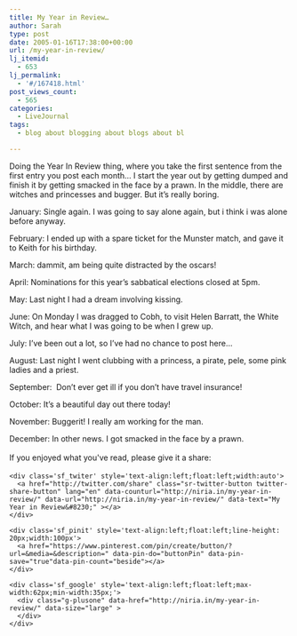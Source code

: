 ```yaml
---
title: My Year in Review…
author: Sarah
type: post
date: 2005-01-16T17:38:00+00:00
url: /my-year-in-review/
lj_itemid:
  - 653
lj_permalink:
  - '#/167418.html'
post_views_count:
  - 565
categories:
  - LiveJournal
tags:
  - blog about blogging about blogs about bl

---
```

<div id="fb-root">
</div>

Doing the Year In Review thing, where you take the first sentence from the first entry you post each month&#8230; I start the year out by getting dumped and finish it by getting smacked in the face by a prawn. In the middle, there are witches and princesses and bugger. But it&#8217;s really boring.

<!--more LJ-cut because I couldn't foist this upon you unless you were really bored!-->


  
January: Single again. I was going to say alone again, but i think i was alone before anyway.
  
February: I ended up with a spare ticket for the Munster match, and gave it to Keith for his birthday.
  
March: dammit, am being quite distracted by the oscars!
  
April: Nominations for this year&#8217;s sabbatical elections closed at 5pm.
  
May: Last night I had a dream involving kissing.
  
June: On Monday I was dragged to Cobh, to visit Helen Barratt, the White Witch, and hear what I was going to be when I grew up.
  
July: I&#8217;ve been out a lot, so I&#8217;ve had no chance to post here&#8230;
  
August: Last night I went clubbing with a princess, a pirate, pele, some pink ladies and a priest.
  
September:  Don&#8217;t ever get ill if you don&#8217;t have travel insurance!
  
October: It&#8217;s a beautiful day out there today!
  
November: Buggerit! I really am working for the man.
  
December: In other news. I got smacked in the face by a prawn.

<div class='sfsi_Sicons' style='width: 100%; display: inline-block; vertical-align: middle; text-align:left'>
  <div style='margin:0px 8px 0px 0px; line-height: 24px'>
    <span>If you enjoyed what you've read, please give it a share:</span>
  </div>
  
  <div class='sfsi_socialwpr'>
    <div class='sf_fb' style='text-align:left;width:125px'>
      <div class="fb-like" href="http://niria.in/my-year-in-review/" width="180" send="false" showfaces="false"  action="like" data-share="true"data-layout="button_count" >
      </div>
    </div>
    
    <div class='sf_twiter' style='text-align:left;float:left;width:auto'>
      <a href="http://twitter.com/share" class="sr-twitter-button twitter-share-button" lang="en" data-counturl="http://niria.in/my-year-in-review/" data-url="http://niria.in/my-year-in-review/" data-text="My Year in Review&#8230;" ></a>
    </div>
    
    <div class='sf_pinit' style='text-align:left;float:left;line-height: 20px;width:100px'>
      <a href="https://www.pinterest.com/pin/create/button/?url=&media=&description=" data-pin-do="buttonPin" data-pin-save="true"data-pin-count="beside"></a>
    </div>
    
    <div class='sf_google' style='text-align:left;float:left;max-width:62px;min-width:35px;'>
      <div class="g-plusone" data-href="http://niria.in/my-year-in-review/" data-size="large" >
      </div>
    </div>
  </div>
</div>